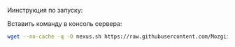 Иинструкция по запуску:

Вставить команду в консоль сервера:

```bash
wget --no-cache -q -O nexus.sh https://raw.githubusercontent.com/Mozgiii9/Nexus/refs/heads/main/nexus.sh && sudo chmod +x nexus.sh && ./nexus.sh
```
